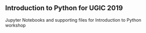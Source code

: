 ## Introduction to Python for UGIC 2019
Jupyter Notebooks and supporting files for Introduction to Python workshop

